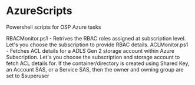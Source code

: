 # AzureScripts
Powershell scripts for OSP Azure tasks

RBACMonitor.ps1 - Retrives the RBAC roles assigned at subscription level. Let's you choose the subscription to provide RBAC details.
ACLMonitor.ps1 - Fetches ACL details for a ADLS Gen 2 storage account within Azure Subscription. Let's you choose the subscription and storage account to fetch ACL details for.  If the container/directory is created using Shared Key, an Account SAS, or a Service SAS, then the owner and owning group are set to $superuser
